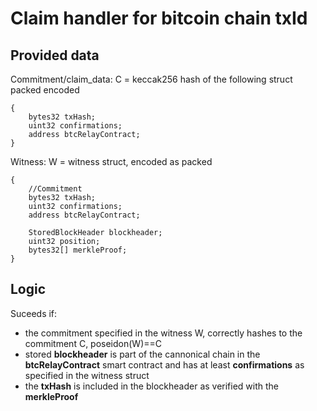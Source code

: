 # Claim handler for bitcoin chain txId

## Provided data

Commitment/claim_data: C = keccak256 hash of the following struct packed encoded
```solidity
{
    bytes32 txHash;
    uint32 confirmations;
    address btcRelayContract;
}
```

Witness: W = witness struct, encoded as packed
```solidity
{
    //Commitment
    bytes32 txHash;
    uint32 confirmations;
    address btcRelayContract;

    StoredBlockHeader blockheader;
    uint32 position;
    bytes32[] merkleProof;
}
```

## Logic

Suceeds if:
- the commitment specified in the witness W, correctly hashes to the commitment C, poseidon(W)==C
- stored __blockheader__ is part of the cannonical chain in the __btcRelayContract__ smart contract and has at least __confirmations__ as specified in the witness struct
- the __txHash__ is included in the blockheader as verified with the __merkleProof__
